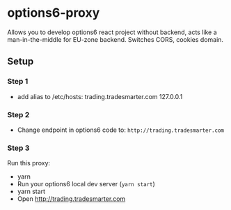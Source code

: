 # options6-proxy
Allows you to develop options6 react project without backend, acts like a man-in-the-middle for EU-zone backend. Switches CORS, cookies domain.

## Setup
### Step 1
* add alias to /etc/hosts: trading.tradesmarter.com 127.0.0.1
### Step 2
* Change endpoint in options6 code to: ```http://trading.tradesmarter.com```
### Step 3
Run this proxy:
* yarn 
* Run your options6 local dev server (```yarn start```)
* yarn start
* Open http://trading.tradesmarter.com